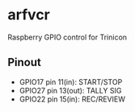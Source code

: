 # arfvcr

Raspberry GPIO control for Trinicon

## Pinout

 - GPIO17 pin 11(in):  START/STOP
 - GPIO27 pin 13(out): TALLY SIG
 - GPIO22 pin 15(in):  REC/REVIEW

